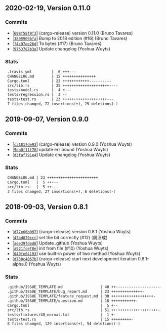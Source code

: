 ## 2020-02-19, Version 0.11.0
### Commits
- [[`698f58f9f3`](https://github.com/datrs/sparse-bitfield/commit/698f58f9f333ac5a60bc8c0351cf48baaffb6c03)] (cargo-release) version 0.11.0 (Bruno Tavares)
- [[`3895909bfa`](https://github.com/datrs/sparse-bitfield/commit/3895909bfad1e41b5f1ce2a8bace99728d50e9ca)] Bump to 2018 edition (#16) (Bruno Tavares)
- [[`f4c97ee26d`](https://github.com/datrs/sparse-bitfield/commit/f4c97ee26dfbd6fcc798a64badf08658e8591730)] To bytes (#17) (Bruno Tavares)
- [[`9753787b3a`](https://github.com/datrs/sparse-bitfield/commit/9753787b3a16f5f70dc7e521fb4b72f25ced84af)] Update changelog (Yoshua Wuyts)

### Stats
```diff
 .travis.yml         |  6 +++---
 CHANGELOG.md        | 15 +++++++++++++++
 Cargo.toml          | 22 ++++++++++++----------
 src/lib.rs          | 25 +++++++++++++++++++++----
 tests/model.rs      |  4 +---
 tests/regression.rs |  2 --
 tests/test.rs       | 23 ++++++++++++++++++++---
 7 files changed, 72 insertions(+), 25 deletions(-)
```


## 2019-09-07, Version 0.9.0
### Commits
- [[`ca1817de93`](https://github.com/datrs/sparse-bitfield/commit/ca1817de9355848bed3f4f622448fda5de6ddcd8)] (cargo-release) version 0.9.0 (Yoshua Wuyts)
- [[`5da8f11f70`](https://github.com/datrs/sparse-bitfield/commit/5da8f11f70c5078de302eb62211bb7447ead0269)] update err bound (Yoshua Wuyts)
- [[`d3faf791e4`](https://github.com/datrs/sparse-bitfield/commit/d3faf791e4283104120e28a24a434db86b495368)] Update changelog (Yoshua Wuyts)

### Stats
```diff
 CHANGELOG.md | 23 +++++++++++++++++++++++
 Cargo.toml   |  5 ++---
 src/lib.rs   |  5 ++---
 3 files changed, 27 insertions(+), 6 deletions(-)
```


## 2018-09-03, Version 0.8.1
### Commits
- [[`d77e66b097`](https://github.com/datrs/sparse-bitfield/commit/d77e66b0976f44d3d822dcc78e10ff8b94c2ee45)] (cargo-release) version 0.8.1 (Yoshua Wuyts)
- [[`47ad870ccc`](https://github.com/datrs/sparse-bitfield/commit/47ad870ccc8f403b08b96da5982641de08e8bd3c)] set the bit correctly (#12) (周汉成)
- [[`aee39fded8`](https://github.com/datrs/sparse-bitfield/commit/aee39fded840f676103158ae7fc364886c3f873c)] Update .github (Yoshua Wuyts)
- [[`a921fcef8e`](https://github.com/datrs/sparse-bitfield/commit/a921fcef8ef62a764ed767bc911420e5aa13b774)] init from file (#10) (Yoshua Wuyts)
- [[`049fe04193`](https://github.com/datrs/sparse-bitfield/commit/049fe04193afce481969a849e8303d31fdb78981)] use built-in power of two method (Yoshua Wuyts)
- [[`d730c4057b`](https://github.com/datrs/sparse-bitfield/commit/d730c4057bd05dd57b647f3c9e2e91c9d3ff4ef7)] (cargo-release) start next development iteration 0.8.1-alpha.0 (Yoshua Wuyts)

### Stats
```diff
 .github/ISSUE_TEMPLATE.md                 | 40 ++-----------------------
 .github/ISSUE_TEMPLATE/bug_report.md      | 23 ++++++++++++++-
 .github/ISSUE_TEMPLATE/feature_request.md | 30 +++++++++++++++++++-
 .github/ISSUE_TEMPLATE/question.md        | 18 +++++++++++-
 Cargo.toml                                |  5 +--
 src/lib.rs                                | 51 +++++++++++++++++++++-----------
 tests/fixtures/40_normal.txt              |  1 +-
 tests/test.rs                             | 15 +++++++++-
 8 files changed, 129 insertions(+), 54 deletions(-)
```


